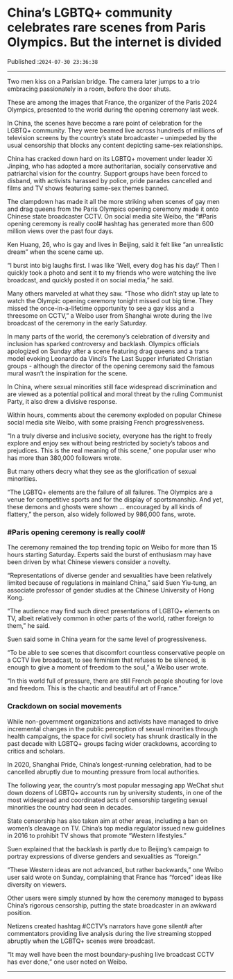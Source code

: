 # China’s LGBTQ+ community celebrates rare scenes from Paris Olympics. But the internet is divided

Published :`2024-07-30 23:36:38`

---

Two men kiss on a Parisian bridge. The camera later jumps to a  trio embracing passionately in a room, before the door shuts.

These are among the images that France, the organizer of the Paris 2024 Olympics, presented to the world during the opening ceremony last week.

In China, the scenes have become a rare point of celebration for the LGBTQ+ community. They were beamed live across hundreds of millions of television screens by the country’s state broadcaster – unimpeded by the usual censorship that blocks any content depicting same-sex relationships.

China has cracked down hard on its LGBTQ+ movement under leader Xi Jinping, who has adopted a more authoritarian, socially conservative and patriarchal vision for the country. Support groups have been forced to disband, with activists harassed by police, pride parades cancelled and films and TV shows featuring same-sex themes banned.

The clampdown has made it all the more striking when scenes of gay men and drag queens from the Paris Olympics opening ceremony made it onto Chinese state broadcaster CCTV. On social media site Weibo, the “#Paris opening ceremony is really cool# hashtag has generated more than 600 million views over the past four days.

Ken Huang, 26, who is gay and lives in Beijing, said it felt like “an unrealistic dream” when the scene came up.

“I burst into big laughs first. I was like ‘Well, every dog has his day!’ Then I quickly took a photo and sent it to my friends who were watching the live broadcast, and quickly posted it on social media,” he said.

Many others marveled at what they saw. “Those who didn’t stay up late to watch the Olympic opening ceremony tonight missed out big time. They missed the once-in-a-lifetime opportunity to see a gay kiss and a threesome on CCTV,” a Weibo user from Shanghai wrote during the live broadcast of the ceremony in the early Saturday.

In many parts of the world, the ceremony’s celebration of diversity and inclusion has sparked controversy and backlash. Olympics officials apologized on Sunday after a scene featuring drag queens and a trans model evoking Leonardo da Vinci’s The Last Supper infuriated Christian groups - although the director of the opening ceremony said the famous mural wasn’t the inspiration for the scene.

In China, where sexual minorities still face widespread discrimination and are viewed as a potential political and moral threat by the ruling Communist Party, it also drew a divisive response.

Within hours, comments about the ceremony exploded on popular Chinese social media site Weibo, with some praising French progressiveness.

“In a truly diverse and inclusive society, everyone has the right to freely explore and enjoy sex without being restricted by society’s taboos and prejudices. This is the real meaning of this scene,” one popular user who has more than 380,000 followers wrote.

But many others decry what they see as the glorification of sexual minorities.

“The LGBTQ+ elements are the failure of all failures. The Olympics are a venue for competitive sports and for the display of sportsmanship. And yet, these demons and ghosts were shown … encouraged by all kinds of flattery,” the person, also widely followed by 986,000 fans, wrote.

### #Paris opening ceremony is really cool#

The ceremony remained the top trending topic on Weibo for more than 15 hours starting Saturday. Experts said the burst of enthusiasm may have been driven by what Chinese viewers consider a novelty.

“Representations of diverse gender and sexualities have been relatively limited because of regulations in mainland China,” said Suen Yiu-tung, an associate professor of gender studies at the Chinese University of Hong Kong.

“The audience may find such direct presentations of LGBTQ+ elements on TV, albeit relatively common in other parts of the world, rather foreign to them,” he said.

Suen said some in China yearn for the same level of progressiveness.

“To be able to see scenes that discomfort countless conservative people on a CCTV live broadcast, to see feminism that refuses to be silenced, is enough to give a moment of freedom to the soul,” a Weibo user wrote.

“In this world full of pressure, there are still French people shouting for love and freedom. This is the chaotic and beautiful art of France.”

### Crackdown on social movements

While non-government organizations and activists have managed to drive incremental changes in the public perception of sexual minorities through health campaigns, the space for civil society has shrunk drastically in the past decade with LGBTQ+ groups facing wider crackdowns, according to critics and scholars.

In 2020, Shanghai Pride, China’s longest-running celebration, had to be cancelled abruptly due to mounting pressure from local authorities.

The following year, the country’s most popular messaging app WeChat shut down dozens of LGBTQ+ accounts run by university students, in one of the most widespread and coordinated acts of censorship targeting sexual minorities the country had seen in decades.

State censorship has also taken aim at other areas, including a ban on women’s cleavage on TV. China’s top media regulator issued new guidelines in 2016 to prohibit TV shows that promote “Western lifestyles.”

Suen explained that the backlash is partly due to Beijing’s campaign to portray expressions of diverse genders and sexualities as “foreign.”

“These Western ideas are not advanced, but rather backwards,” one Weibo user said wrote on Sunday, complaining that France has “forced” ideas like diversity on viewers.

Other users were simply stunned by how the ceremony managed to bypass China’s rigorous censorship, putting the state broadcaster in an awkward position.

Netizens created hashtag #CCTV’s narrators have gone silent# after commentators providing live analysis during the live streaming stopped abruptly when the LGBTQ+ scenes were broadcast.

“It may well have been the most boundary-pushing live broadcast CCTV has ever done,” one user noted on Weibo.

---


